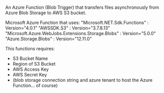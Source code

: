 An Azure Function (Blob Trigger) that transfers files asynchronously from Azure Blob Storage to AWS S3 bucket.

Microsoft Azure Function that uses:
  "Microsoft.NET.Sdk.Functions" : Version="4.0.1"
  "AWSSDK.S3" : Version="3.7.8.13"
  "Microsoft.Azure.WebJobs.Extensions.Storage.Blobs" : Version="5.0.0"
  "Azure.Storage.Blobs" : Version="12.11.0"

This functions requires:
- S3 Bucket Name
- Region of S3 Bucket
- AWS Access Key
- AWS Secret Key
- (blob storage connection string and azure tenant to host the Azure Function... of course)
